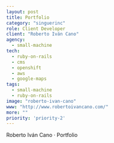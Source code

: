 ```yaml
---
layout: post
title: Portfolio
category: "singuerinc"
role: Client Developer
client: "Roberto Iván Cano"
agency:
  - small-machine
tech:
  - ruby-on-rails
  - cms
  - openshift
  - aws
  - google-maps
tags:
  - small-machine
  - ruby-on-rails
image: "roberto-ivan-cano"
www: "http://www.robertoivancano.com/"
more: ""
priority: 'priority-2'
---
```


Roberto Iván Cano · Portfolio
